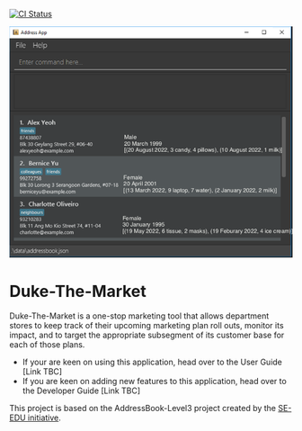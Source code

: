 [![CI Status](https://github.com/AY2223S1-CS2103-F09-2/tp/workflows/Java%20CI/badge.svg)](https://github.com/AY2223S1-CS2103-F09-2/tp/actions)

![Ui](docs/images/Ui.png)

# Duke-The-Market

Duke-The-Market is a one-stop marketing tool that allows department stores to keep track of their upcoming marketing plan roll outs, monitor its impact, and to target the appropriate subsegment of its customer base for each of those plans.

* If your are keen on using this application, head over to the User Guide [Link TBC]
* If you are keen on adding new features to this application, head over to the Developer Guide [Link TBC]

This project is based on the AddressBook-Level3 project created by the [SE-EDU initiative](https://se-education.org).
